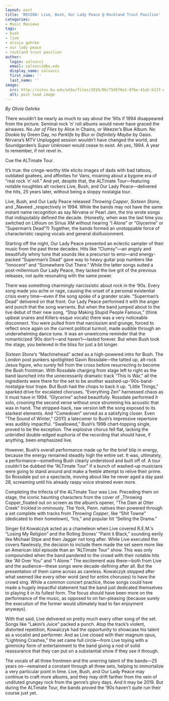 ```yaml
---
layout: post
title: 'REVIEW: Live, Bush, Our Lady Peace @ Rockland Trust Pavilion'
categories:
- Music Reviews
tags:
- bush
- live
- olivia gehrke
- our lady peace
- rockland trust pavilion
author:
  login: salvucci
  email: salvucci@bu.edu
  display_name: salvucci
  first_name: ''
  last_name: ''
image:
  src: http://sites.bu.edu/wtbu/files/2019/06/75d5f6e2-87be-41a5-b137-ecb7584ef6fc-Main_ShotLIVE_by_Clay_Patrick_McBride.jpg
  alt: post lead image
---
```


_By Olivia Gehrke_

There wouldn’t be nearly as much to say about the ‘90s if 1994 disappeared from the picture. Seminal rock ‘n’ roll albums would never have graced the airwaves. No _Jar of Flies_ by Alice in Chains, or Weezer’s Blue Album. No _Dookie_ by Green Day, no _Parklife_ by Blur or _Definitely Maybe_ by Oasis. Nirvana’s MTV Unplugged session wouldn’t have changed the world, and Soundgarden’s _Super Unknown_ would cease to exist. Ah yes, 1994. A year to remember, if not revel in.

Cue the ALTimate Tour.

It’s true: the cringe-worthy title elicits images of dads with bad tattoos, outdated goatees, and affinities for Vans, moaning about a bygone era of “real rock ‘n’ roll.” And yet, despite that, the ALTimate Tour—featuring notable noughties alt rockers Live, Bush, and Our Lady Peace—delivered the hits, 25 years later, without being a sloppy nostalgia tour.

Live, Bush, and Our Lady Peace released _Throwing Copper_, _Sixteen Stone_, and _Naveed _respectively in 1994. While the bands may not have the same instant name recognition as say Nirvana or Pearl Jam, the trio wrote songs that indisputably defined the decade. (Honestly, when was the last time you switched on Lithium on Sirius XM without hearing “I Alone” or “Glycerine” or “Superman’s Dead”?) Together, the bands formed an unstoppable force of characteristic rasping vocals and general disillusionment.

Starting off the night, Our Lady Peace presented an eclectic sampler of their music from the past three decades. Hits like “Clumsy”—an angsty and beautifully whiny tune that sounds like a precursor to emo—and energy-packed “Superman’s Dead” gave way to heavy guitar pop numbers like “Innocent” and “Somewhere Out There.” While the latter songs suited a post-millennium Our Lady Peace, they lacked the live grit of the previous releases, not quite resonating with the same power.

There was something charmingly narcissistic about rock in the ‘90s. Every song made you ache or rage, causing the onset of a personal existential crisis every time—even if the song spoke of a grander scale. “Superman’s Dead” delivered on that front. Our Lady Peace performed it with the anger and punch that the song warrants. But when the band jumped about to the live debut of their new song, “Stop Making Stupid People Famous,” (think upbeat snares and Killers-esque vocals) there was a very noticeable disconnect. You were pulled from that narcissism and grunge, forced to reflect once again on the current political turmoil, made audible through an underwhelming dance tune. It was an unwelcome reminder that the romanticized ‘90s don’t—and haven’t—lasted forever. But when Bush took the stage, you believed in the bliss for just a bit longer.

_Sixteen Stone_’s “Machinehead” acted as a high-powered intro for Bush. The London post punkers spotlighted Gavin Rossdale—the tatted up, alt-rock Jesus figure, who surely fell from the cross before resurrecting to become the Bush frontman. With Rossdale charging from stage left to right as the band launched into the unnecessarily dramatic track “This Is War,” all the ingredients were there for the set to be another washed-up-‘90s-band-nostalgia-tour trope. But Bush had the chops to back it up. “Little Things,” sparked drive for escalated choruses. “Everything Zen” harnessed chaos as it must have in 1994. “Glycerine” ached beautifully. Rossdale performed it solo, crooning the second verse without once strumming his acoustic that was in hand. The stripped-back, raw version left the song exposed to its starkest elements. And “Comedown” served as a satisfying closer. Even “The Sound of Winter,” (2011) a latecomer to Bush’s impressive repertoire was audibly impactful. “Swallowed,” Bush’s 1996 chart-topping single, proved to be the exception. The explosive chorus fell flat, lacking the unbridled double-edged euphoria of the recording that should have, if anything, been emphasized live.

However, Bush’s overall performance made up for the brief blip in energy, because the energy remained steadily high the entire set. It was, ultimately, a performance—something Bush clearly understood and built off of. A tour couldn’t be dubbed the “ALTimate Tour” if a bunch of washed-up musicians were going to stand around and make a feeble attempt to relive their prime. So Rossdale put on a spectacle, moving about like he never aged a day past 28, screaming until his already raspy voice strained even more.

Completing the trifecta of the ALTimate Tour was Live. Preceding them on stage, the iconic haunting characters from the cover of _Throwing Copper_floated out on screen as the album’s opener, “The Dam at Otter Creek” trickled in ominously. The York, Penn. natives then powered through a set complete with tracks from _Throwing Copper_, like “Shit Towne” (dedicated to their hometown), “Iris,” and popular hit “Selling the Drama.”

Singer Ed Kowalczyk acted as a chameleon when Live covered R.E.M.’s “Losing My Religion” and the Rolling Stones’ “Paint it Black,” sounding eerily like Michael Stipe and then Jagger not long after. While Live executed the covers flawlessly, the decision to include them made the set seem more like an American Idol episode than an “ALTimate Tour” show. This was only compounded when the band pandered to the crowd with their notable hits like “All Over You” and “I Alone.” The excitement was there—both from Live and the audience—these songs were decade-defining after all. But the presentation of them came across as careless. Kowalczyk stopped after what seemed like every other word (and for entire choruses) to have the crowd sing. While a common concert practice, those songs could have made a hugely impactful statement had the band just dedicated themselves to playing it in its fullest form. The focus should have been more on the performance of the music, as opposed to on fan-pleasing (because surely the execution of the former would ultimately lead to fan enjoyment anyways).

With that said, Live delivered on pretty much every other song of the set. Songs like “Lakini’s Juice” packed a punch. Atop the track’s violent, distorted repetition, Kowalczyk had the opportunity to showcase his talent as a vocalist and performer. And as Live closed with their magnum opus, “Lightning Crashes,” the set came full circle—from Live toying with a gimmicky form of entertainment to the band giving a nod of solid reassurance that they can put on a substantial show if they see it through.  

The vocals of all three frontmen and the unerring talent of the bands—25 years on—remained a constant through all three sets, helping to immortalize a very particular point in time. Live, Bush, and Our Lady Peace may continue to craft more albums, and they may drift farther from the vein of undiluted grungey rock from the genre’s glory days. And it may be 2019. But during the ALTimate Tour, the bands proved the ‘90s haven’t quite run their course just yet.
